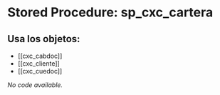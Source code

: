 # Stored Procedure: sp_cxc_cartera

## Usa los objetos:
- [[cxc_cabdoc]]
- [[cxc_cliente]]
- [[cxc_cuedoc]]

*No code available.*
